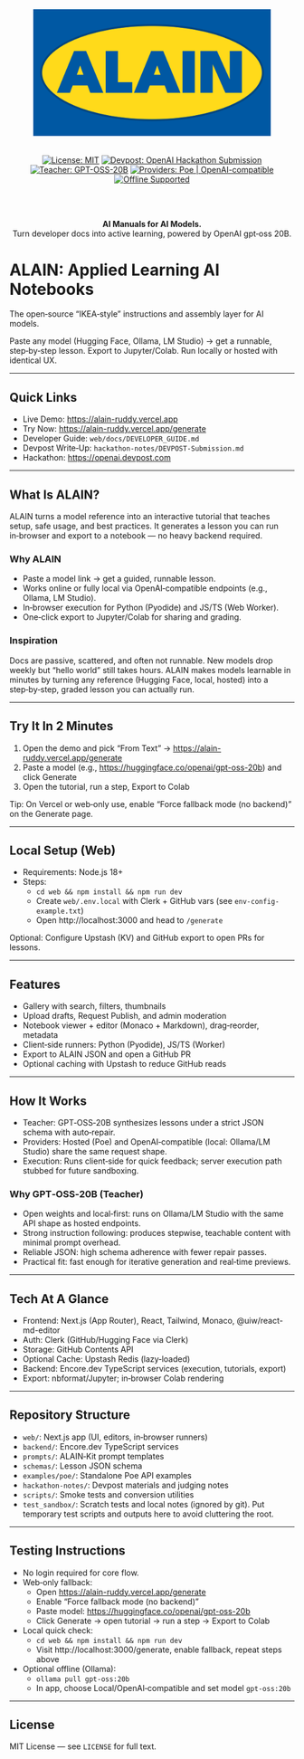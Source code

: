 <div align="center">

  <img src="web/public/brand/ALAIN_logo_primary_blue-bg.svg" alt="ALAIN logo" width="420" />

  <br/>
  <br/>

  <a href="https://opensource.org/licenses/MIT"><img src="https://img.shields.io/badge/License-MIT-blue.svg" alt="License: MIT"></a>
  <a href="https://openai.devpost.com"><img src="https://img.shields.io/badge/Devpost-OpenAI_Hackathon_Submission-0a0?logo=devpost" alt="Devpost: OpenAI Hackathon Submission"></a>
  <a href="https://huggingface.co/openai/gpt-oss-20b"><img src="https://img.shields.io/badge/Teacher-GPT--OSS--20B-4b8" alt="Teacher: GPT-OSS-20B"></a>
  <a href="https://developer.poe.com/server-bots"><img src="https://img.shields.io/badge/Providers-Poe_%7C_OpenAI--compatible-795" alt="Providers: Poe | OpenAI-compatible"></a>
  <a href="web/docs/OPERATIONS.md#execution"><img src="https://img.shields.io/badge/Mode-Offline_Supported-2aa" alt="Offline Supported"></a>

  <br/>
  <br/>
  <p><strong>AI Manuals for AI Models.</strong><br>Turn developer docs into active learning, powered by OpenAI gpt‑oss 20B.</p>

</div>

# ALAIN: Applied Learning AI Notebooks
The open‑source “IKEA‑style” instructions and assembly layer for AI models.

Paste any model (Hugging Face, Ollama, LM Studio) → get a runnable, step‑by‑step lesson. Export to Jupyter/Colab. Run locally or hosted with identical UX.

---

## Quick Links
- Live Demo: https://alain-ruddy.vercel.app
- Try Now: https://alain-ruddy.vercel.app/generate
- Developer Guide: `web/docs/DEVELOPER_GUIDE.md`
- Devpost Write‑Up: `hackathon-notes/DEVPOST-Submission.md`
- Hackathon: https://openai.devpost.com

---

## What Is ALAIN?
ALAIN turns a model reference into an interactive tutorial that teaches setup, safe usage, and best practices. It generates a lesson you can run in‑browser and export to a notebook — no heavy backend required.

### Why ALAIN
- Paste a model link → get a guided, runnable lesson.
- Works online or fully local via OpenAI‑compatible endpoints (e.g., Ollama, LM Studio).
- In‑browser execution for Python (Pyodide) and JS/TS (Web Worker).
- One‑click export to Jupyter/Colab for sharing and grading.

### Inspiration
Docs are passive, scattered, and often not runnable. New models drop weekly but “hello world” still takes hours. ALAIN makes models learnable in minutes by turning any reference (Hugging Face, local, hosted) into a step‑by‑step, graded lesson you can actually run.

---

## Try It In 2 Minutes
1) Open the demo and pick “From Text” → https://alain-ruddy.vercel.app/generate
2) Paste a model (e.g., https://huggingface.co/openai/gpt-oss-20b) and click Generate
3) Open the tutorial, run a step, Export to Colab

Tip: On Vercel or web‑only use, enable “Force fallback mode (no backend)” on the Generate page.

---

## Local Setup (Web)
- Requirements: Node.js 18+
- Steps:
  - `cd web && npm install && npm run dev`
  - Create `web/.env.local` with Clerk + GitHub vars (see `env-config-example.txt`)
  - Open http://localhost:3000 and head to `/generate`

Optional: Configure Upstash (KV) and GitHub export to open PRs for lessons.

---

## Features
- Gallery with search, filters, thumbnails
- Upload drafts, Request Publish, and admin moderation
- Notebook viewer + editor (Monaco + Markdown), drag‑reorder, metadata
- Client‑side runners: Python (Pyodide), JS/TS (Worker)
- Export to ALAIN JSON and open a GitHub PR
- Optional caching with Upstash to reduce GitHub reads

---

## How It Works
- Teacher: GPT‑OSS‑20B synthesizes lessons under a strict JSON schema with auto‑repair.
- Providers: Hosted (Poe) and OpenAI‑compatible (local: Ollama/LM Studio) share the same request shape.
- Execution: Runs client‑side for quick feedback; server execution path stubbed for future sandboxing.

### Why GPT‑OSS‑20B (Teacher)
- Open weights and local‑first: runs on Ollama/LM Studio with the same API shape as hosted endpoints.
- Strong instruction following: produces stepwise, teachable content with minimal prompt overhead.
- Reliable JSON: high schema adherence with fewer repair passes.
- Practical fit: fast enough for iterative generation and real‑time previews.

---

## Tech At A Glance
- Frontend: Next.js (App Router), React, Tailwind, Monaco, @uiw/react-md-editor
- Auth: Clerk (GitHub/Hugging Face via Clerk)
- Storage: GitHub Contents API
- Optional Cache: Upstash Redis (lazy‑loaded)
- Backend: Encore.dev TypeScript services (execution, tutorials, export)
- Export: nbformat/Jupyter; in‑browser Colab rendering

---

## Repository Structure
- `web/`: Next.js app (UI, editors, in‑browser runners)
- `backend/`: Encore.dev TypeScript services
- `prompts/`: ALAIN‑Kit prompt templates
- `schemas/`: Lesson JSON schema
- `examples/poe/`: Standalone Poe API examples
- `hackathon-notes/`: Devpost materials and judging notes
- `scripts/`: Smoke tests and conversion utilities
- `test_sandbox/`: Scratch tests and local notes (ignored by git). Put temporary test scripts and outputs here to avoid cluttering the root.

---

## Testing Instructions
- No login required for core flow.
- Web‑only fallback:
  - Open https://alain-ruddy.vercel.app/generate
  - Enable “Force fallback mode (no backend)”
  - Paste model: https://huggingface.co/openai/gpt-oss-20b
  - Click Generate → open tutorial → run a step → Export to Colab
- Local quick check:
  - `cd web && npm install && npm run dev`
  - Visit http://localhost:3000/generate, enable fallback, repeat steps above
- Optional offline (Ollama):
  - `ollama pull gpt-oss:20b`
  - In app, choose Local/OpenAI‑compatible and set model `gpt-oss:20b`

---

## License

MIT License — see `LICENSE` for full text.
